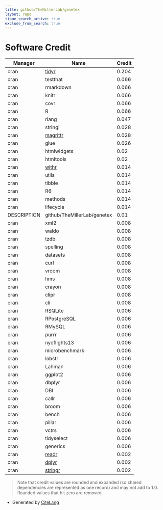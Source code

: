```yaml
---
title: github/TheMillerLab/genetex
layout: repo
tipue_search_active: true
exclude_from_search: true
---
```

# Software Credit

|Manager|Name|Credit|
|-------|----|------|
|cran|[tidyr](https://tidyr.tidyverse.org)|0.204|
|cran|testthat|0.066|
|cran|rmarkdown|0.066|
|cran|knitr|0.066|
|cran|covr|0.066|
|cran|R|0.066|
|cran|rlang|0.047|
|cran|stringi|0.028|
|cran|[magrittr](https://magrittr.tidyverse.org)|0.028|
|cran|glue|0.026|
|cran|htmlwidgets|0.02|
|cran|htmltools|0.02|
|cran|[withr](https://withr.r-lib.org)|0.014|
|cran|utils|0.014|
|cran|tibble|0.014|
|cran|R6|0.014|
|cran|methods|0.014|
|cran|lifecycle|0.014|
|DESCRIPTION|github/TheMillerLab/genetex|0.01|
|cran|xml2|0.008|
|cran|waldo|0.008|
|cran|tzdb|0.008|
|cran|spelling|0.008|
|cran|datasets|0.008|
|cran|curl|0.008|
|cran|vroom|0.008|
|cran|hms|0.008|
|cran|crayon|0.008|
|cran|clipr|0.008|
|cran|cli|0.008|
|cran|RSQLite|0.006|
|cran|RPostgreSQL|0.006|
|cran|RMySQL|0.006|
|cran|purrr|0.006|
|cran|nycflights13|0.006|
|cran|microbenchmark|0.006|
|cran|lobstr|0.006|
|cran|Lahman|0.006|
|cran|ggplot2|0.006|
|cran|dbplyr|0.006|
|cran|DBI|0.006|
|cran|callr|0.006|
|cran|broom|0.006|
|cran|bench|0.006|
|cran|pillar|0.006|
|cran|vctrs|0.006|
|cran|tidyselect|0.006|
|cran|generics|0.006|
|cran|[readr](https://readr.tidyverse.org)|0.002|
|cran|[dplyr](https://dplyr.tidyverse.org)|0.002|
|cran|[stringr](http://stringr.tidyverse.org)|0.002|


> Note that credit values are rounded and expanded (so shared dependencies are represented as one record) and may not add to 1.0. Rounded values that hit zero are removed.


- Generated by [CiteLang](https://github.com/vsoch/citelang)

